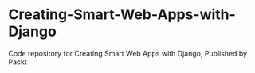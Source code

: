 # Creating-Smart-Web-Apps-with-Django
Code repository for Creating Smart Web Apps with Django, Published by Packt
